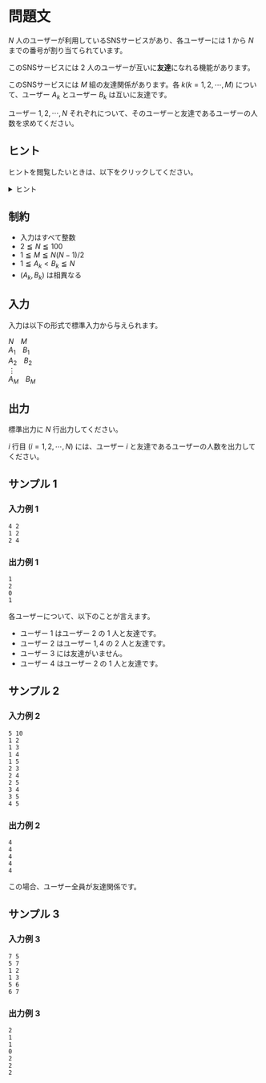 # 問題文
$N$ 人のユーザーが利用しているSNSサービスがあり、各ユーザーには $1$ から $N$ までの番号が割り当てられています。

このSNSサービスには $2$ 人のユーザーが互いに**友達**になれる機能があります。  

このSNSサービスには $M$ 組の友達関係があります。各 $k (k = 1, 2, \cdots, M)$ について、ユーザー $A_k$ とユーザー $B_k$ は互いに友達です。

ユーザー $1, 2, \cdots, N$ それぞれについて、そのユーザーと友達であるユーザーの人数を求めてください。

## ヒント
ヒントを閲覧したいときは、以下をクリックしてください。
<details>
<summary>ヒント</summary>
<div>

グラフ理論の練習問題です。

**隣接リスト**や**隣接行列**という形式を用いて、各ユーザーに対して「どのユーザーと友達関係にあるか？」を管理する方法を考えてみましょう。

<div>
</details>


## 制約
- 入力はすべて整数
- $2 \leqq N \leqq 100$
- $1 \leqq M \leqq N (N - 1) / 2$
- $1 \leqq A_k \lt B_k \leqq N$
- $(A_k ,B_k)$ は相異なる

## 入力
入力は以下の形式で標準入力から与えられます。

$N$&emsp;$M$  
$A_1$&emsp;$B_1$  
$A_2$&emsp;$B_2$  
$\vdots$  
$A_M$&emsp;$B_M$  

## 出力
標準出力に $N$ 行出力してください。  

$i$ 行目 $(i = 1, 2, \cdots, N)$ には、ユーザー $i$ と友達であるユーザーの人数を出力してください。


## サンプル 1
### 入力例 1
```
4 2
1 2
2 4
```
### 出力例 1
```
1
2
0
1
```

各ユーザーについて、以下のことが言えます。

- ユーザー $1$ はユーザー $2$ の $1$ 人と友達です。
- ユーザー $2$ はユーザー $1, 4$ の $2$ 人と友達です。
- ユーザー $3$ には友達がいません。
- ユーザー $4$ はユーザー $2$ の $1$ 人と友達です。

## サンプル 2
### 入力例 2
```
5 10
1 2
1 3
1 4
1 5
2 3
2 4
2 5
3 4
3 5
4 5
```
### 出力例 2
```
4
4
4
4
4
```

この場合、ユーザー全員が友達関係です。

## サンプル 3
### 入力例 3
```
7 5
5 7
1 2
1 3
5 6
6 7
```

### 出力例 3
```
2
1
1
0
2
2
2
```